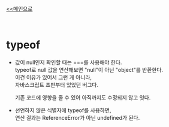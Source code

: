 [<<메인으로](https://github.com/AtomicLiquors/Javascript_Wiki_Chb)

&nbsp;  

# typeof

- 값이 null인지 확인할 때는 ===를 사용해야 한다.   
    typeof로 null 값을 연산해보면 "null"이 아닌 "object"를 반환한다.  
이건 이유가 있어서 그런 게 아니라,   
자바스크립트 초판부터 있었던 버그다.

    기존 코드에 영향을 줄 수 있어 아직까지도 수정되지 않고 잇다.



- 선언하지 않은 식별자에 typeof를 사용하면,   
연산 결과는 ReferenceError가 아닌 undefined가 된다.